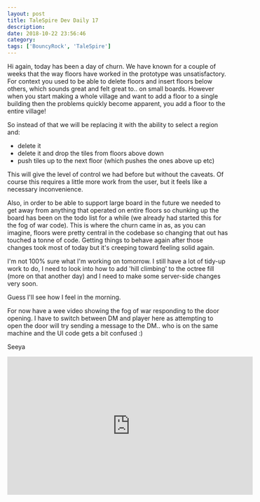 ```yaml
---
layout: post
title: TaleSpire Dev Daily 17
description:
date: 2018-10-22 23:56:46
category:
tags: ['BouncyRock', 'TaleSpire']
---
```


Hi again, today has been a day of churn. We have known for a couple of weeks that the way floors have worked in the prototype was unsatisfactory. For context you used to be able to delete floors and insert floors below others, which sounds great and felt great to.. on small boards. However when you start making a whole village and want to add a floor to a single building then the problems quickly become apparent, you add a floor to the entire village!

So instead of that we will be replacing it with the ability to select a region and:

- delete it
- delete it and drop the tiles from floors above down
- push tiles up to the next floor (which pushes the ones above up etc)

This will give the level of control we had before but without the caveats. Of course this requires a little more work from the user, but it feels like a necessary inconvenience.

Also, in order to be able to support large board in the future we needed to get away from anything that operated on entire floors so chunking up the board has been on the todo list for a while (we already had started this for the fog of war code). This is where the churn came in as, as you can imagine, floors were pretty central in the codebase so changing that out has touched a tonne of code. Getting things to behave again after those changes took most of today but it's creeping toward feeling solid again.

I'm not 100% sure what I'm working on tomorrow. I still have a lot of tidy-up work to do, I need to look into how to add 'hill climbing' to the octree fill (more on that another day) and I need to make some server-side changes very soon.

Guess I'll see how I feel in the morning.

For now have a wee video showing the fog of war responding to the door opening. I have to switch between DM and player here as attempting to open the door will try sending a message to the DM.. who is on the same machine and the UI code gets a bit confused :)

Seeya


<iframe width="560" height="315" src="https://www.youtube.com/embed/54uEaKz0aU8" frameborder="0"></iframe>
